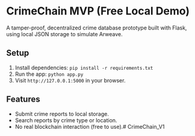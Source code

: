 # CrimeChain MVP (Free Local Demo)

A tamper-proof, decentralized crime database prototype built with Flask, using local JSON storage to simulate Arweave.

## Setup
1. Install dependencies: `pip install -r requirements.txt`
2. Run the app: `python app.py`
3. Visit `http://127.0.0.1:5000` in your browser.

## Features
- Submit crime reports to local storage.
- Search reports by crime type or location.
- No real blockchain interaction (free to use).#   C r i m e C h a i n _ V 1  
 